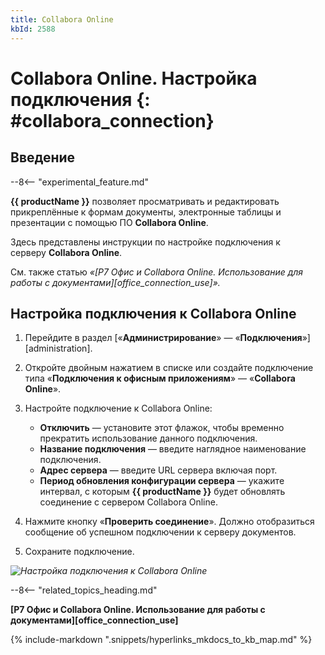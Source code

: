 ```yaml
---
title: Collabora Online
kbId: 2588
---
```


# Collabora Online. Настройка подключения {: #collabora_connection}

## Введение

--8<-- "experimental_feature.md"

**{{ productName }}** позволяет просматривать и редактировать прикреплённые к формам документы, электронные таблицы и презентации с помощью ПО **Collabora Online**.

Здесь представлены инструкции по настройке подключения к серверу **Collabora Online**.

См. также статью _«[Р7 Офис и Collabora Online. Использование для работы с документами][office_connection_use]»._

## Настройка подключения к Collabora Online

1. Перейдите в раздел [«**Администрирование**» — «**Подключения**»][administration].
2. Откройте двойным нажатием в списке или создайте подключение типа «**Подключения к офисным приложениям**» — «**Collabora Online**».
3. Настройте подключение к Collabora Online:

    - **Отключить** — установите этот флажок, чтобы временно прекратить использование данного подключения.
    - **Название подключения** — введите наглядное наименование подключения.
    - **Адрес сервера** — введите URL сервера включая порт.
    - **Период обновления конфигурации сервера** — укажите интервал, с которым **{{ productName }}** будет обновлять соединение с сервером Collabora Online.

4. Нажмите кнопку «**Проверить соединение**». Должно отобразиться сообщение об успешном подключении к cерверу документов.
5. Сохраните подключение.

_![Настройка подключения к Collabora Online](collabora_connection_settings.png)_

<div class="relatedTopics" markdown="block">

--8<-- "related_topics_heading.md"

**[Р7 Офис и Collabora Online. Использование для работы с документами][office_connection_use]**

</div>

{% include-markdown ".snippets/hyperlinks_mkdocs_to_kb_map.md" %}
